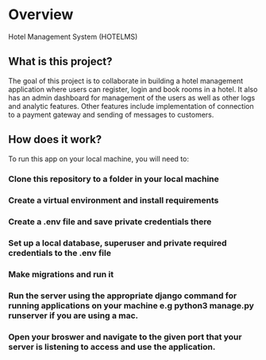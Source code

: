 # Overview
Hotel Management System (HOTELMS)
## What is this project?

The goal of this project is to collaborate in building a hotel management application where users can register, login and book rooms in a hotel. It also has an admin dashboard for management of the users as well as other logs and analytic features. Other features include implementation of connection to a payment gateway
and sending of messages to customers.
## How does it work?

To run this app on your local machine, you will need to:
### Clone this repository to a folder in your local machine
### Create a virtual environment and install requirements
### Create a .env file and save private credentials there
### Set up a local database, superuser and private required credentials to the .env file
### Make migrations and run it
### Run the server using the appropriate django command for running applications on your machine e.g python3 manage.py runserver if you are using a mac.
### Open your broswer and navigate to the given port that your server is listening to access and use the application.
